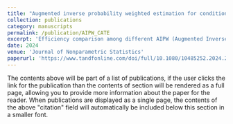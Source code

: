 ```yaml
---
title: "Augmented inverse probability weighted estimation for conditional treatment effect"
collection: publications
category: manuscripts
permalink: /publication/AIPW_CATE
excerpt: 'Efficiency comparison among different AIPW (Augmented Inverse Probability Weighted) estimators of CATE (Conditional Average Treatment Effect).'
date: 2024
venue: 'Journal of Nonparametric Statistics'
paperurl: 'https://www.tandfonline.com/doi/full/10.1080/10485252.2024.2377664?casa_token=DeCfKLwOG5kAAAAA%3AS3pkZwJo4YeHmGoAYGcHM962jLJWKRXHyzaeiEKi0BwkI_O07oirGvoML24yWRxfdJr3co37W498tQ'
---
```

The contents above will be part of a list of publications, if the user clicks the link for the publication than the contents of section will be rendered as a full page, allowing you to provide more information about the paper for the reader. When publications are displayed as a single page, the contents of the above "citation" field will automatically be included below this section in a smaller font.

